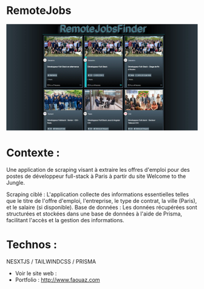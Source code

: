 # RemoteJobs

![RemoteJobs](components/img/desk.webp?raw=true "RemoteJobs")

# Contexte :

Une application de scraping visant à extraire les offres d'emploi pour des postes de développeur full-stack à Paris à partir du site Welcome to the Jungle.

Scraping ciblé : L'application collecte des informations essentielles telles que le titre de l'offre d'emploi, l'entreprise, le type de contrat, la ville (Paris), et le salaire (si disponible).
Base de données : Les données récupérées sont structurées et stockées dans une base de données à l'aide de Prisma, facilitant l'accès et la gestion des informations.

# Technos :

NESXTJS / TAILWINDCSS / PRISMA

- Voir le site web :
- Portfolio : http://www.faouaz.com
